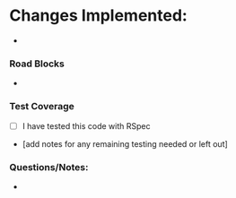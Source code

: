 # Changes Implemented:
- 

### Road Blocks
- 

### Test Coverage
- [ ] I have tested this code with RSpec
- [add notes for any remaining testing needed or left out]

### Questions/Notes:
-

